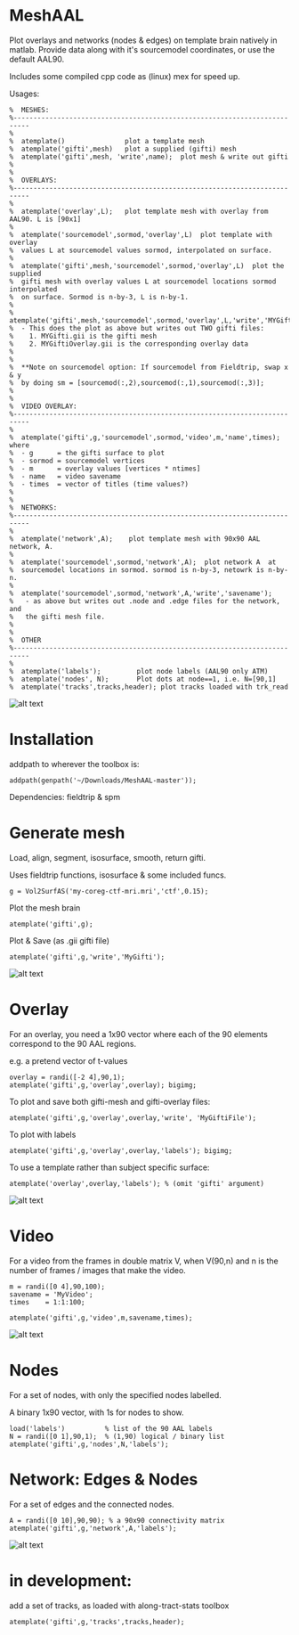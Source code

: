 # MeshAAL

Plot overlays and networks (nodes & edges) on template brain natively in matlab.
Provide data along with it's sourcemodel coordinates, or use the default AAL90.

Includes some compiled cpp code as (linux) mex for speed up.

Usages:
```
%  MESHES:
%--------------------------------------------------------------------------
%
%  atemplate()               plot a template mesh
%  atemplate('gifti',mesh)   plot a supplied (gifti) mesh
%  atemplate('gifti',mesh, 'write',name);  plot mesh & write out gifti
%  
%
%  OVERLAYS:
%--------------------------------------------------------------------------
%
%  atemplate('overlay',L);   plot template mesh with overlay from AAL90. L is [90x1]
%
%  atemplate('sourcemodel',sormod,'overlay',L)  plot template with overlay
%  values L at sourcemodel values sormod, interpolated on surface.
%
%  atemplate('gifti',mesh,'sourcemodel',sormod,'overlay',L)  plot the supplied 
%  gifti mesh with overlay values L at sourcemodel locations sormod interpolated 
%  on surface. Sormod is n-by-3, L is n-by-1.
%
%  atemplate('gifti',mesh,'sourcemodel',sormod,'overlay',L,'write','MYGifti')  
%  - This does the plot as above but writes out TWO gifti files:
%    1. MYGifti.gii is the gifti mesh 
%    2. MYGiftiOverlay.gii is the corresponding overlay data
%
%
%  **Note on sourcemodel option: If sourcemodel from Fieldtrip, swap x & y
%  by doing sm = [sourcemod(:,2),sourcemod(:,1),sourcemod(:,3)];
%
%
%  VIDEO OVERLAY:
%--------------------------------------------------------------------------
%
%  atemplate('gifti',g,'sourcemodel',sormod,'video',m,'name',times); where
%  - g      = the gifti surface to plot
%  - sormod = sourcemodel vertices
%  - m      = overlay values [vertices * ntimes] 
%  - name   = video savename
%  - times  = vector of titles (time values?)
%
%
%  NETWORKS:
%--------------------------------------------------------------------------
%
%  atemplate('network',A);    plot template mesh with 90x90 AAL network, A.
%
%  atemplate('sourcemodel',sormod,'network',A);  plot network A  at
%  sourcemodel locations in sormod. sormod is n-by-3, netowrk is n-by-n.
%
%  atemplate('sourcemodel',sormod,'network',A,'write','savename'); 
%   - as above but writes out .node and .edge files for the network, and
%   the gifti mesh file.
%
%
%  OTHER
%--------------------------------------------------------------------------
%
%  atemplate('labels');         plot node labels (AAL90 only ATM)
%  atemplate('nodes', N);       Plot dots at node==1, i.e. N=[90,1]
%  atemplate('tracks',tracks,header); plot tracks loaded with trk_read

```

![alt text](ExampleTracksNodesLabels.gif)



# Installation 
addpath to wherever the toolbox is:
```
addpath(genpath('~/Downloads/MeshAAL-master'));
```

Dependencies: fieldtrip & spm


# Generate mesh
Load, align, segment, isosurface, smooth, return gifti.

Uses fieldtrip functions, isosurface & some included funcs.
```
g = Vol2SurfAS('my-coreg-ctf-mri.mri','ctf',0.15);
```

Plot the mesh brain
```
atemplate('gifti',g);
```

Plot & Save (as .gii gifti file)
```
atemplate('gifti',g,'write','MyGifti');
```

![alt text](ExampleMeshRotate.gif)

# Overlay
For an overlay, you need a 1x90 vector where each of the 90 elements correspond to the 90 AAL regions.

e.g. a pretend vector of t-values
```
overlay = randi([-2 4],90,1);
atemplate('gifti',g,'overlay',overlay); bigimg;
```

To plot and save both gifti-mesh and gifti-overlay files:
```
atemplate('gifti',g,'overlay',overlay,'write', 'MyGiftiFile');
```

To plot with labels
```
atemplate('gifti',g,'overlay',overlay,'labels'); bigimg;
```

To use a template rather than subject specific surface:
```
atemplate('overlay',overlay,'labels'); % (omit 'gifti' argument)
```

![alt text](NodePowOnSurface.gif)

# Video
For a video from the frames in double matrix V, when V(90,n) and n is the number of frames / images that make the video.

```
m = randi([0 4],90,100);
savename = 'MyVideo';
times    = 1:1:100;

atemplate('gifti',g,'video',m,savename,times);   
``` 
![alt text](VideoExample.gif)
                                               


# Nodes
For a set of nodes, with only the specified nodes labelled.

A binary 1x90 vector, with 1s for nodes to show.

```
load('labels')          % list of the 90 AAL labels
N = randi([0 1],90,1);  % (1,90) logical / binary list
atemplate('gifti',g,'nodes',N,'labels');
```

# Network: Edges & Nodes
For a set of edges and the connected nodes.

```
A = randi([0 10],90,90); % a 90x90 connectivity matrix
atemplate('gifti',g,'network',A,'labels');
```

![alt text](example.gif)


# in development:
add a set of tracks, as loaded with along-tract-stats toolbox
```
atemplate('gifti',g,'tracks',tracks,header);
```


